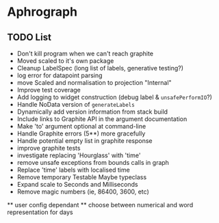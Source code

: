 # Aphrograph

## TODO List

* Don't kill program when we can't reach graphite
* Moved scaled to it's own package
* Cleanup LabelSpec (long list of labels, generative testing?)
* log error for datapoint parsing
* move Scaled and normalisation to projection "Internal"
* Improve test coverage
* Add logging to widget construction (debug label & `unsafePerformIO`?)
* Handle NoData version of `generateLabels`
* Dynamically add version information from stack build
* Include links to Graphite API in the argument documentation
* Make 'to' argument optional at command-line
* Handle Graphite errors (5**) more gracefully
* Handle potential empty list in graphite response
* improve graphite tests
* investigate replacing 'Hourglass' with 'time'
* remove unsafe exceptions from bounds calls in graph
* Replace 'time' labels with localised time
* Remove temporary Testable Maybe typeclass
* Expand scale to Seconds and Milliseconds
* Remove magic numbers (ie, 86400, 3600, etc)

** user config dependant **
choose between numerical and word representation for days